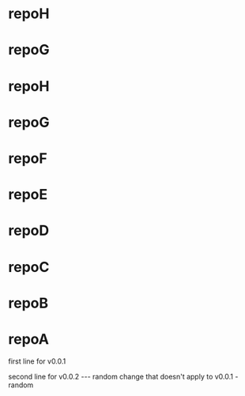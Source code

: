 # repoH
# repoG
# repoH
# repoG
# repoF
# repoE
# repoD
# repoC
# repoB
# repoA

first line for v0.0.1

second line for v0.0.2 --- random change that doesn't apply to v0.0.1 -random
